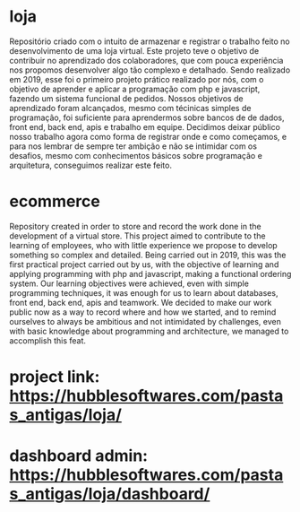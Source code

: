 # loja
Repositório criado com o intuito de armazenar e registrar o trabalho feito no desenvolvimento de uma loja virtual.
Este projeto teve o objetivo de contribuir no aprendizado dos colaboradores, que com pouca experiência nos propomos desenvolver algo tão complexo e detalhado.
Sendo realizado em 2019, esse foi o primeiro projeto prático realizado por nós, com o objetivo de aprender e aplicar a programação com php e javascript, fazendo um sistema funcional de pedidos.
Nossos objetivos de aprendizado foram alcançados, mesmo com técinicas simples de programação, foi suficiente para aprendermos sobre bancos de de dados, front end, back end, apis e trabalho em equipe.
Decidimos deixar público nosso trabalho agora como forma de registrar onde e como começamos, e para nos lembrar de sempre ter ambição e não se intimidar com os desafios, mesmo com conhecimentos básicos sobre programação e arquitetura, conseguimos realizar este feito.

# ecommerce 
Repository created in order to store and record the work done in the development of a virtual store.
This project aimed to contribute to the learning of employees, who with little experience we propose to develop something so complex and detailed.
Being carried out in 2019, this was the first practical project carried out by us, with the objective of learning and applying programming with php and javascript, making a functional ordering system.
Our learning objectives were achieved, even with simple programming techniques, it was enough for us to learn about databases, front end, back end, apis and teamwork.
We decided to make our work public now as a way to record where and how we started, and to remind ourselves to always be ambitious and not intimidated by challenges, even with basic knowledge about programming and architecture, we managed to accomplish this feat.


# project link: https://hubblesoftwares.com/pastas_antigas/loja/

# dashboard admin: https://hubblesoftwares.com/pastas_antigas/loja/dashboard/
